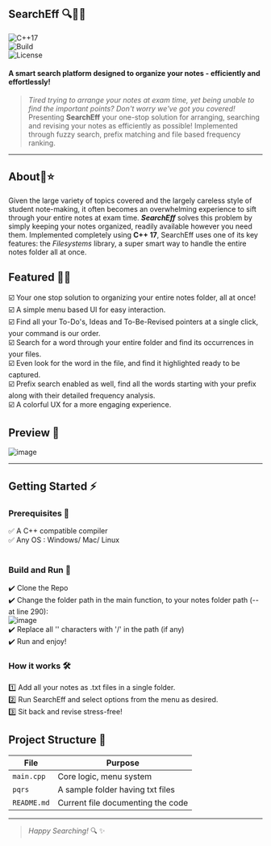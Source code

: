 ## SearchEff 🔍📂💪
![C++17](https://img.shields.io/badge/C%2B%2B-17-blue.svg)<br>
![Build](https://img.shields.io/badge/build-passing-brightgreen)<br>
![License](https://img.shields.io/badge/license-MIT-blue)<br>
#### A smart search platform designed to organize your notes - efficiently and effortlessly!

>_Tired trying to arrange your notes at exam time, yet being unable to find the important points? Don't worry we've got you covered!_
Presenting **SearchEff** your one-stop solution for arranging, searching and revising your notes as efficiently as possible! Implemented through fuzzy search, prefix matching and file based frequency ranking.<br>
<hr>

## About📝⭐<br>
Given the large variety of topics covered and the largely careless style of student note-making, it often becomes an overwhelming experience to sift through your entire notes at exam time. **_SearchEff_** solves this problem by simply keeping your notes organized, readily available however you need them. Implemented completely using **C++ 17**, SearchEff uses one of its key features: the _Filesystems_ library, a super smart way to handle the entire notes folder all at once.

## Featured 📖✨<br>
☑️ Your one stop solution to organizing your entire notes folder, all at once!<br>
☑️ A simple menu based UI for easy interaction.<br>
☑️ Find all your To-Do's, Ideas and To-Be-Revised pointers at a single click, your command is our order. <br>
☑️ Search for a word through your entire folder and find its occurrences in your files.<br>
☑️ Even look for the word in the file, and find it highlighted ready to be captured.<br>
☑️ Prefix search enabled as well, find all the words starting with your prefix along with their detailed frequency analysis.<br>
☑️ A colorful UX for a more engaging experience.<br>

## Preview 👀<br>
![image](https://github.com/user-attachments/assets/606ddda7-f604-4899-bede-e7626efcbc7b)
<hr>

## Getting Started ⚡

### Prerequisites 📌
✅ A C++ compatible compiler<br>
✅ Any OS : Windows/ Mac/ Linux<br>
<br>

###  Build and Run 🚀
✔️ Clone the Repo<br>
✔️ Change the folder path in the main function, to your notes folder path  (--at line 290): <br>
![image](https://github.com/user-attachments/assets/588c6fd1-c1f7-4ff7-8ab9-b2854c8d14a9)<br>
✔️ Replace all '\' characters with '/' in the path (if any)<br>
✔️ Run and enjoy!<br>

###  How it works 🛠️
1️⃣ Add all your notes as .txt files in a single folder.<br>
2️⃣ Run SearchEff and select options from the menu as desired.<br>
3️⃣ Sit back and revise stress-free!<br>

## Project Structure 📁

| File              | Purpose                           |
| ----------------- | ----------------------------------|
| `main.cpp`        | Core logic, menu system           |
| `pqrs`            | A sample folder having txt files  |
| `README.md`       | Current file documenting the code |
<hr>

> _Happy Searching!_ 🔍 ✨























